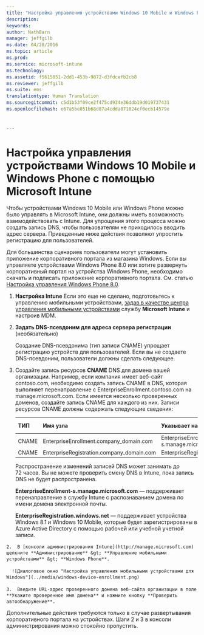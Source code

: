 ```yaml
---
title: "Настройка управления устройствами Windows 10 Mobile и Windows Phone с помощью Microsoft Intune | Microsoft Intune"
description: 
keywords: 
author: NathBarn
manager: jeffgilb
ms.date: 04/28/2016
ms.topic: article
ms.prod: 
ms.service: microsoft-intune
ms.technology: 
ms.assetid: f5615051-2dd1-453b-9872-d3fdcefb2cb8
ms.reviewer: jeffgilb
ms.suite: ems
translationtype: Human Translation
ms.sourcegitcommit: c5d1b53f09ce2f475cd934e36ddb19d019737431
ms.openlocfilehash: e67a5be851b68d87a4cdda871824cf0ecb14579e


---
```



# Настройка управления устройствами Windows 10 Mobile и Windows Phone с помощью Microsoft Intune
Чтобы устройствами Windows 10 Mobile или Windows Phone можно было управлять в Microsoft Intune, они должны иметь возможность взаимодействовать с Intune. Для упрощения этого процесса можно создать запись DNS, чтобы пользователям не приходилось вводить адрес сервера. Приведенные ниже действия позволяют упростить регистрацию для пользователей.  

Для большинства сценариев пользователи могут установить приложение корпоративного портала из магазина Windows. Если вы управляете устройствами Windows Phone 8.0 или хотите развернуть корпоративный портал на устройства Windows Phone, необходимо скачать и подписать приложение корпоративного портала. См. статью [Настройка управления Windows Phone 8.0](set-up-windows-phone-8.0-management-with-microsoft-intune.md).

1.  **Настройка Intune** Если это еще не сделано, подготовьтесь к управлению мобильными устройствами, [задав в качестве центра управления мобильными устройствами](get-ready-to-enroll-devices-in-microsoft-intune.md#set-mobile-device-management-authority) службу **Microsoft Intune** и настроив MDM.

2.  **Задать DNS-псевдоним для адреса сервера регистрации** (необязательно)

    Создание DNS-псевдонима (тип записи CNAME) упрощает регистрацию устройств для пользователей. Если вы не создаете DNS-псевдоним, пользователи должны сделать следующее.

  1.  Создайте запись ресурсов **CNAME** DNS для домена вашей организации. Например, если компания имеет веб-сайт contoso.com, необходимо создать запись CNAME в DNS, которая выполняет перенаправление с EnterpriseEnrollment.contoso.com на manage.microsoft.com. Если имеется несколько проверенных доменов, создайте запись CNAME для каждого из них. Записи ресурсов CNAME должны содержать следующие сведения:

      |ТИП|Имя узла|Указывает на|СРОК ЖИЗНИ|
      |--------|-------------|-------------|-------|
      |CNAME|EnterpriseEnrollment.company_domain.com|EnterpriseEnrollment-s.manage.microsoft.com |1 час|
      |CNAME|EnterpriseRegistration.company_domain.com|EnterpriseRegistration.windows.net|1 час|

      Распространение изменений записей DNS может занимать до 72 часов. Вы не можете проверить смену DNS в Intune, пока запись DNS не будет распространена.

      **EnterpriseEnrollment-s.manage.microsoft.com** — поддерживает перенаправление в службу Intune с распознаванием домена по имени домена электронной почты.

      **EnterpriseRegistration.windows.net** — поддерживает устройства Windows 8.1 и Windows 10 Mobile, которые будет зарегистрированы в Azure Active Directory с помощью рабочей или учебной учетной записи.

    2.  В [консоли администрирования Intune](http://manage.microsoft.com) щелкните **Администрирование** &gt; **Управление мобильными устройствами** &gt; **Windows Phone**.

      ![Диалоговое окно "Настройка управления мобильными устройствами для Windows"](../media/windows-device-enrollment.png)

    3.  Введите URL-адрес проверенного домена веб-сайта организации в поле **Укажите проверенное имя домена** и нажмите кнопку **Проверить автообнаружение**.



Дополнительные действия требуются только в случае развертывания корпоративного портала на устройствах.  Шаги 2 и 3 в консоли администрирования можно спокойно пропустить.



<!--HONumber=Jun16_HO4-->


